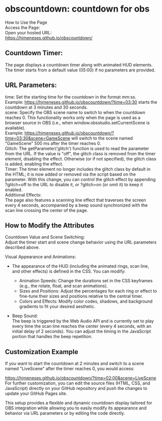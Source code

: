 # obscountdown: countdown for obs

How to Use the Page  
Access the Page:  
Open your hosted URL:  
https://hjmeneses.github.io/obscountdown/

## Countdown Timer:
The page displays a countdown timer along with animated HUD elements. The timer starts from a default value (05:00) if no parameters are provided.

## URL Parameters:

time: Set the starting time for the countdown in the format mm:ss.  
Example: https://hjmeneses.github.io/obscountdown/?time=03:30 starts the countdown at 3 minutes and 30 seconds.  
scene: Specify the OBS scene name to switch to when the countdown reaches 0. This functionality works only when the page is used as a browser source in OBS (i.e., when window.obsstudio.setCurrentScene is available).  
Example: https://hjmeneses.github.io/obscountdown/?time=03:30&scene=GameScene will switch to the scene named "GameScene" 500 ms after the timer reaches 0.  
Glitch: The getParameter('glitch') function is used to read the parameter from the URL. If the value is "off", the glitch class is removed from the timer element, disabling the effect. Otherwise (or if not specified), the glitch class is added, enabling the effect.  
Timer: The timer element no longer includes the glitch class by default in the HTML; it is now added or removed via the script based on the parameter. With this change, you can control the glitch effect by appending ?glitch=off to the URL to disable it, or ?glitch=on (or omit it) to keep it enabled.  
Additional Effects:  
The page also features a scanning line effect that traverses the screen every 4 seconds, accompanied by a beep sound synchronized with the scan line crossing the center of the page.  

## How to Modify the Attributes  
Countdown Value and Scene Switching:  
Adjust the timer start and scene change behavior using the URL parameters described above.  

Visual Appearance and Animations:  
- The appearance of the HUD (including the animated rings, scan line, and other effects) is defined in the CSS. You can modify:  

  - Animation Speeds: Change the durations set in the CSS keyframes (e.g., the rotate, float, and scan animations).  
  - Sizes and Positions: Adjust the percentages for each ring or effect to fine-tune their sizes and positions relative to the central timer.  
  - Colors and Effects: Modify color codes, shadows, and background gradients to fit your desired aesthetic.  
- Beep Sound:  
The beep is triggered by the Web Audio API and is currently set to play every time the scan line reaches the center (every 4 seconds, with an initial delay of 2 seconds). You can adjust the timing in the JavaScript portion that handles the beep repetition.  

## Customization Example  
If you want to start the countdown at 2 minutes and switch to a scene named "LiveScene" after the timer reaches 0, you would access:  

https://hjmeneses.github.io/obscountdown/?time=02:00&scene=LiveScene  
For further customization, you can edit the source files (HTML, CSS, and JavaScript) directly on your GitHub repository and push the changes to update your GitHub Pages site.  

This setup provides a flexible and dynamic countdown display tailored for OBS integration while allowing you to easily modify its appearance and behavior via URL parameters or by editing the code directly.  
